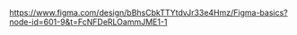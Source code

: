 https://www.figma.com/design/bBhsCbkTTYtdvJr33e4Hmz/Figma-basics?node-id=601-9&t=FcNFDeRLOammJME1-1
